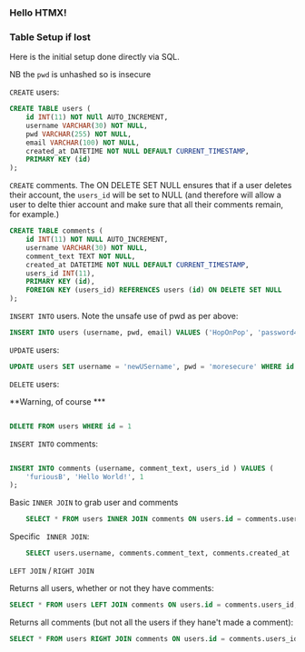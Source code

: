 ### Hello HTMX! ###

### Table Setup if lost ###

Here is the initial setup done directly via SQL.

NB the `pwd` is unhashed so is insecure

`CREATE` users:

```sql
CREATE TABLE users (
	id INT(11) NOT NUll AUTO_INCREMENT,
    username VARCHAR(30) NOT NULL,
	pwd VARCHAR(255) NOT NULL,
    email VARCHAR(100) NOT NULL,
    created_at DATETIME NOT NULL DEFAULT CURRENT_TIMESTAMP,
    PRIMARY KEY (id)
); 
```


`CREATE`  comments. The ON DELETE SET NULL ensures that if a user deletes their account, the `users_id` will be set to NULL (and therefore will allow a user to delte thier account and make sure that all their comments remain, for example.)

```sql
CREATE TABLE comments (
  	id INT(11) NOT NULL AUTO_INCREMENT,
    username VARCHAR(30) NOT NULL,
    comment_text TEXT NOT NULL,
    created_at DATETIME NOT NULL DEFAULT CURRENT_TIMESTAMP,
    users_id INT(11),
    PRIMARY KEY (id),
    FOREIGN KEY (users_id) REFERENCES users (id) ON DELETE SET NULL
);
```

`INSERT INTO` users. Note the unsafe use of pwd as per above:

```sql
INSERT INTO users (username, pwd, email) VALUES ('HopOnPop', 'password456', 'pop@localhost.com');
```

`UPDATE` users:


```sql
UPDATE users SET username = 'newUSername', pwd = 'moresecure' WHERE id = 2;
```

`DELETE` users:

**Warning, of course ***

```sql

DELETE FROM users WHERE id = 1

```

`INSERT INTO` comments:

```sql

INSERT INTO comments (username, comment_text, users_id ) VALUES (
    'furiousB', 'Hello World!', 1
);
```

Basic `INNER JOIN` to grab user and comments

```sql
    SELECT * FROM users INNER JOIN comments ON users.id = comments.users_id;

```

Specific ` INNER JOIN`:

```sql
    SELECT users.username, comments.comment_text, comments.created_at  FROM users INNER JOIN comments ON users.id = comments.users_id;

```

`LEFT JOIN` / `RIGHT JOIN`

Returns all users, whether or not they have comments:

```sql
SELECT * FROM users LEFT JOIN comments ON users.id = comments.users_id;
```

Returns all comments (but not all the users if they hane't made a comment):

```sql
SELECT * FROM users RIGHT JOIN comments ON users.id = comments.users_id;
```